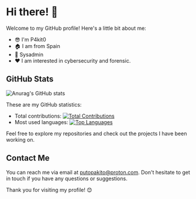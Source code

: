 # Hi there! 👋

Welcome to my GitHub profile! Here's a little bit about me:

- 😎 I'm P4kit0
- 🏠 I am from Spain
- 🐍 Sysadmin
- ❤️ I am interested in cybersecurity and forensic.

## GitHub Stats

![Anurag's GitHub stats](https://github-readme-stats.vercel.app/api?username=P4kit0&theme=dark&show_icons=true)

These are my GitHub statistics:

- Total contributions: [![Total Contributions](https://github-readme-stats.vercel.app/api?username=P4kit0&count_private=true&show_icons=true&hide=stars&theme=dark)](https://github.com/P4kit0)
- Most used languages: [![Top Languages](https://github-readme-stats.vercel.app/api/top-langs/?username=P4kit0&layout=compact&theme=dark)](https://github.com/P4kit0)

Feel free to explore my repositories and check out the projects I have been working on.

## Contact Me

You can reach me via email at [putopakito@proton.com](mailto:your-email@example.com). Don't hesitate to get in touch if you have any questions or suggestions.

Thank you for visiting my profile! 😊
